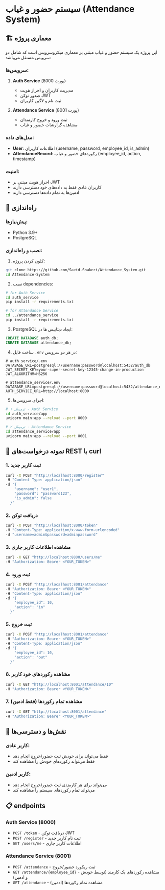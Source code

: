 # سیستم حضور و غیاب (Attendance System)

## 🏗️ معماری پروژه

این پروژه یک سیستم حضور و غیاب مبتنی بر معماری میکروسرویس است که شامل دو سرویس مستقل می‌باشد:

### سرویس‌ها:

1. **Auth Service** (پورت 8000)
   - مدیریت کاربران و احراز هویت
   - صدور توکن JWT
   - ثبت نام و لاگین کاربران

2. **Attendance Service** (پورت 8001)
   - ثبت ورود و خروج کارمندان
   - مشاهده گزارشات حضور و غیاب

### مدل‌های داده:

- **User**: اطلاعات کاربران (username, password, employee_id, is_admin)
- **AttendanceRecord**: رکوردهای حضور و غیاب (employee_id, action, timestamp)

### امنیت:
- احراز هویت مبتنی بر JWT
- کاربران عادی فقط به داده‌های خود دسترسی دارند
- ادمین‌ها به تمام داده‌ها دسترسی دارند

## 🚀 راه‌اندازی

### پیش‌نیازها:
- Python 3.9+
- PostgreSQL

### نصب و راه‌اندازی:

1. کلون کردن پروژه:
```bash
git clone https://github.com/Saeid-Shakeri/Attendance_System.git
cd Attendance-System
```

2. نصب dependencies:
```bash
# for Auth Service
cd auth_service
pip install -r requirements.txt

# for Attendance Service
cd ../attendance_service
pip install -r requirements.txt
```

3.  PostgreSQL ایجاد دیتابیس ها در:
```sql
CREATE DATABASE auth_db;
CREATE DATABASE attendance_db;
```

4. ساخت فایل `.env`  در هر دو سرویس:
```env
# auth_service/.env
DATABASE_URL=postgresql://username:password@localhost:5432/auth_db
JWT_SECRET_KEY=your-super-secret-key-12345-change-in-production
JWT_ALGORITHM=HS256

# attendance_service/.env
DATABASE_URL=postgresql://username:password@localhost:5432/attendance_db
AUTH_SERVICE_URL=http://localhost:8000
```

5. اجرای سرویس‌ها:
```bash
# ترمینال ۱ - Auth Service
cd auth_service/app
uvicorn main:app --reload --port 8000 

# ترمینال ۲ - Attendance Service
cd attendance_service/app
uvicorn main:app --reload --port 8001
```

## 📡 نمونه درخواست‌های REST با curl

### 1. ثبت کاربر جدید
```bash
curl -X POST "http://localhost:8000/register"   
-H "Content-Type: application/json"   
-d '{
    "username": "user1",
    "password": "password123",
    "is_admin": false
  }'
```

### 2. دریافت توکن
```bash
curl -X POST "http://localhost:8000/token"   
-H "Content-Type: application/x-www-form-urlencoded"
-d "username=admin&password=adminpassword"
```

### 3. مشاهده اطلاعات کاربر جاری
```bash
curl -X GET "http://localhost:8000/users/me"
-H "Authorization: Bearer <YOUR_TOKEN>"
```

### 4. ثبت ورود
```bash
curl -X POST "http://localhost:8001/attendance"
-H "Authorization: Bearer <YOUR_TOKEN>"   
-H "Content-Type: application/json"   
-d '{
    "employee_id": 10,
    "action": "in"
  }'
```

### 5. ثبت خروج
```bash
curl -X POST "http://localhost:8001/attendance"
-H "Authorization: Bearer <YOUR_TOKEN>"
-H "Content-Type: application/json"
-d '{
    "employee_id": 10,
    "action": "out"
  }'
```

### 6. مشاهده رکوردهای خود کاربر
```bash
curl -X GET "http://localhost:8001/attendance/10"
-H "Authorization: Bearer <YOUR_TOKEN>"
```

### 7. مشاهده تمام رکوردها (فقط ادمین)
```bash
curl -X GET "http://localhost:8001/attendance"
-H "Authorization: Bearer <YOUR_TOKEN>"
```

## 🔐 نقش‌ها و دسترسی‌ها

### کاربر عادی:
- فقط می‌تواند برای خودش ثبت حضور/خروج انجام دهد
- فقط می‌تواند رکوردهای خودش را مشاهده کند

### کاربر ادمین:
- می‌تواند برای هر کارمندی ثبت حضور/خروج انجام دهد
- می‌تواند تمام رکوردهای سیستم را مشاهده کند

## 📋 endpoints  

### Auth Service (8000)
- `POST /token` - دریافت توکن JWT
- `POST /register` - ثبت نام کاربر جدید
- `GET /users/me` - اطلاعات کاربر جاری

### Attendance Service (8001)
- `POST /attendance` - ثبت ریکورد حضور/خروج
- `GET /attendance/{employee_id}` - مشاهده رکوردهای یک کارمند (توسط خودش و ادمین)
- `GET /attendance` - مشاهده تمام رکوردها (ادمین)
